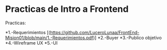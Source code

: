# Practicas de Intro a Frontend

Practicas:

*1.-Requerimientos [(https://github.com/LuceroLunaa/FrontEnd-Mision01/blob/main/1.-Requerimientos.pdf)]
*2.-Buyer
*3.-Publico objetivo
*4.-Wireframe UX
*5.-UI
